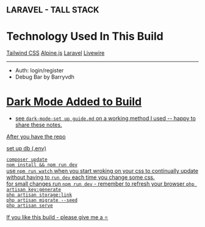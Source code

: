 ## LARAVEL - TALL STACK
<h1>Technology Used In This Build</h1>
<a href="https://tailwindcss.com">Tailwind CSS</a>
<a href="https://github.com/alpinejs/alpine">Alpine.js</a>
<a href="https://laravel.com">Laravel</a>
<a href="https://laravel-livewire.com">Livewire</a>
<br>
<hr>

* Auth: login/register
* Debug Bar by Barryvdh <a href="https://github.com/barryvdh/laravel-debugbar">

# Dark Mode Added to Build
* see `dark-mode-set up guide.md` on a working method I used -- happy to share these notes. 

After you have the repo

set up db (.env)

`composer update` <br>
`npm install && npm run dev` <br>
use `npm run watch` when you start wroking on your css to continually update without having to `run dev` each time you change some css. <br>
for small changes run `npm run dev` - remember to refresh your browser
`php artisan key:generate` <br>
`php artisan storage:link` <br>
`php artisan migrate --seed` <br>
`php artisan serve` <br>
    
 If you like this build - please give me a ⭐




